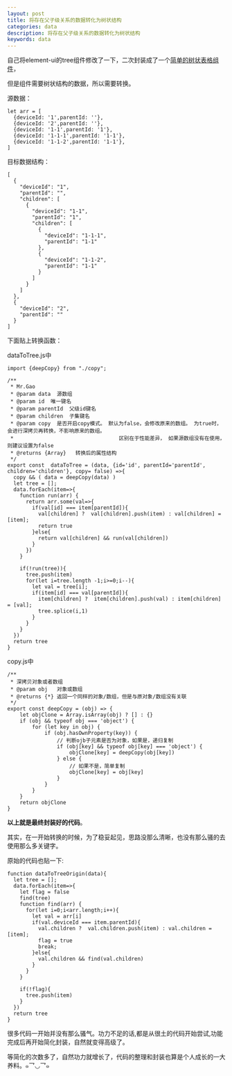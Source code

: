 ```yaml
---
layout: post
title: 将存在父子级关系的数据转化为树状结构
categories: data
description: 将存在父子级关系的数据转化为树状结构
keywords: data
---
```


自己将element-ui的tree组件修改了一下，二次封装成了一个[简单的树状表格组件](/2018/08/01/vue-tree-table/)，

但是组件需要树状结构的数据，所以需要转换。




源数据：

    let arr = [
      {deviceId: '1',parentId: ''},
      {deviceId: '2',parentId: ''},
      {deviceId: '1-1',parentId: '1'},
      {deviceId: '1-1-1',parentId: '1-1'},
      {deviceId: '1-1-2',parentId: '1-1'},
    ]

目标数据结构：

    [
      {
        "deviceId": "1",
        "parentId": "",
        "children": [
          {
            "deviceId": "1-1",
            "parentId": "1",
            "children": [
              {
                "deviceId": "1-1-1",
                "parentId": "1-1"
              },
              {
                "deviceId": "1-1-2",
                "parentId": "1-1"
              }
            ]
          }
        ]
      },
      {
        "deviceId": "2",
        "parentId": ""
      }
    ]

下面贴上转换函数：

dataToTree.js中

    import {deepCopy} from "./copy";

    /**
     * Mr.Gao
     * @param data  源数组
     * @param id  唯一键名
     * @param parentId  父级id键名
     * @param children  子集键名
     * @param copy  是否开启copy模式。 默认为false，会修改原来的数组。 为true时，会进行深拷贝再转换，不影响原来的数组。
     *                                  区别在于性能差异， 如果源数组没有在使用，则建议设置为false
     * @returns {Array}   转换后的属性结构
     */
    export const  dataToTree = (data, {id='id', parentId='parentId', children='children'}, copy= false) =>{
      copy && ( data = deepCopy(data) )
      let tree = [];
      data.forEach(item=>{
        function run(arr) {
          return arr.some(val=>{
            if(val[id] === item[parentId]){
              val[children] ?  val[children].push(item) : val[children] = [item];
              return true
            }else{
              return val[children] && run(val[children])
            }
          })
        }

        if(!run(tree)){
          tree.push(item)
          for(let i=tree.length -1;i>=0;i--){
            let val = tree[i];
            if(item[id] === val[parentId]){
              item[children] ?  item[children].push(val) : item[children] = [val];
              tree.splice(i,1)
            }
          }
        }
      })
      return tree
    }


copy.js中

    /**
     * 深拷贝对象或者数组
     * @param obj   对象或数组
     * @returns {*} 返回一个同样的对象/数组，但是与原对象/数组没有关联
     */
    export const deepCopy = (obj) => {
        let objClone = Array.isArray(obj) ? [] : {}
        if (obj && typeof obj === 'object') {
            for (let key in obj) {
                if (obj.hasOwnProperty(key)) {
                    // 判断ojb子元素是否为对象，如果是，递归复制
                    if (obj[key] && typeof obj[key] === 'object') {
                        objClone[key] = deepCopy(obj[key])
                    } else {
                        // 如果不是，简单复制
                        objClone[key] = obj[key]
                    }
                }
            }
        }
        return objClone
    }


**以上就是最终封装好的代码**。

其实，在一开始转换的时候，为了稳妥起见，思路没那么清晰，也没有那么骚的去使用那么多关键字。

原始的代码也贴一下:

    function dataToTreeOrigin(data){
      let tree = [];
      data.forEach(item=>{
        let flag = false
        find(tree)
        function find(arr) {
          for(let i=0;i<arr.length;i++){
            let val = arr[i]
            if(val.deviceId === item.parentId){
              val.children ?  val.children.push(item) : val.children = [item];
              flag = true
              break;
            }else{
              val.children && find(val.children)
            }
          }
        }

        if(!flag){
          tree.push(item)
        }
      })
      return tree
    }


很多代码一开始并没有那么骚气。功力不足的话,都是从很土的代码开始尝试,功能完成后再开始简化封装，自然就变得高级了。

等简化的次数多了，自然功力就增长了，代码的整理和封装也算是个人成长的一大养料。๑乛◡乛๑



